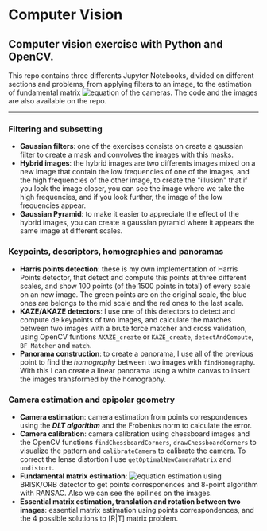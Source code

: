 # Computer Vision

## Computer vision exercise with Python and OpenCV.

This repo contains three differents Jupyter Notebooks, divided on different sections and problems, from applying filters to an image, to the estimation of fundamental matrix ![equation](http://mathurl.com/jnymkmc.png) of the cameras. The code and the images are also available on the repo.

----

### Filtering and subsetting

* __Gaussian filters__: one of the exercises consists on create a gaussian filter to create a mask and convolves the images with this masks.
* __Hybrid images__: the hybrid images are two differents images mixed on a new image that contain the low frequencies of one of the images, and the high frequencies of the other image, to create the "illusion" that if you look the image closer, you can see the image where we take the high frequencies, and if you look further, the image of the low frequencies appear.
* __Gaussian Pyramid__: to make it easier to appreciate the effect of the hybrid images, you can create a gaussian pyramid where it appears the same image at different scales.

### Keypoints, descriptors, homographies and panoramas

* __Harris points detection__: these is my own implementation of Harris Points detector, that detect and compute this points at three different scales, and show 100 points (of the 1500 points in total) of every scale on an new image. The green points are on the original scale, the blue ones are belongs to the mid scale and the red ones to the last scale.
* __KAZE/AKAZE detectors__: I use one of this detectors to detect and compute de keypoints of two images, and calculate the matches between two images with a brute force matcher and cross validation, using OpenCV funtions ```AKAZE_create``` or ```KAZE_create```, ```detectAndCompute```, ```BF_Matcher``` and ```match```.
* __Panorama construction__: to create a panorama, I use all of the previous point to find the *homography* between two images with ```findHomography```. With this I can create a linear panorama using a white canvas to insert the images transformed by the homography.

### Camera estimation and epipolar geometry

* __Camera estimation__: camera estimation from points correspondences using the ___DLT algorithm___ and the Frobenius norm to calculate the error.
* __Camera calibration__: camera calibration using chessboard images and the OpenCV functions ```findChessboardCorners```, ```drawChessboardCorners``` to visualize the pattern and ```calibrateCamera``` to calibrate the camera. To correct the lense distortion I use ```getOptimalNewCameraMatrix``` and ```undistort```.
* __Fundamental matrix estimation__: ![equation](http://mathurl.com/jnymkmc.png) estimation using BRISK/ORB detector to get points corresponences and 8-point algorithm with RANSAC. Also we can see the epilines on the images.
* __Essential matrix estimation, translation and rotation between two images__: essential matrix estimation using points correspondences, and the 4 possible solutions to [R|T] matrix problem.
